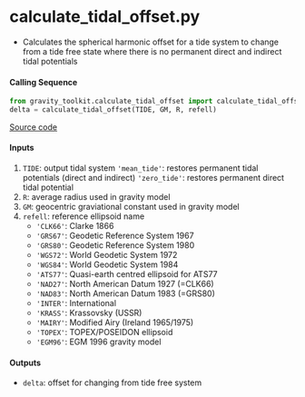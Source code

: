 calculate_tidal_offset.py
=========================

- Calculates the spherical harmonic offset for a tide system to change from a tide free state where there is no permanent direct and indirect tidal potentials

#### Calling Sequence
```python
from gravity_toolkit.calculate_tidal_offset import calculate_tidal_offset
delta = calculate_tidal_offset(TIDE, GM, R, refell)
```
[Source code](https://github.com/tsutterley/geoid-toolkit/blob/main/geoid_toolkit/calculate_tidal_offset.py)

#### Inputs
1. `TIDE`: output tidal system
    `'mean_tide'`: restores permanent tidal potentials (direct and indirect)
    `'zero_tide'`: restores permanent direct tidal potential
2. `R`: average radius used in gravity model
3. `GM`: geocentric graviational constant used in gravity model
4. `refell`: reference ellipsoid name
    * `'CLK66'`: Clarke 1866
    * `'GRS67'`: Geodetic Reference System 1967
    * `'GRS80'`: Geodetic Reference System 1980
    * `'WGS72'`: World Geodetic System 1972
    * `'WGS84'`: World Geodetic System 1984
    * `'ATS77'`: Quasi-earth centred ellipsoid for ATS77
    * `'NAD27'`: North American Datum 1927 (=CLK66)
    * `'NAD83'`: North American Datum 1983 (=GRS80)
    * `'INTER'`: International
    * `'KRASS'`: Krassovsky (USSR)
    * `'MAIRY'`: Modified Airy (Ireland 1965/1975)
    * `'TOPEX'`: TOPEX/POSEIDON ellipsoid
    * `'EGM96'`: EGM 1996 gravity model

#### Outputs
- `delta`: offset for changing from tide free system
